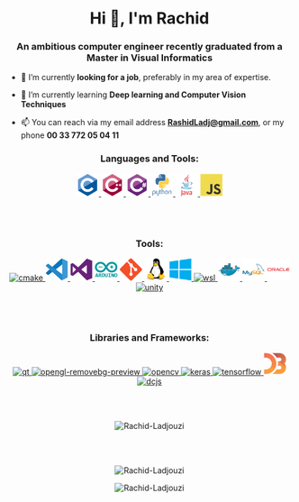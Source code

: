 <h1 align="center">Hi 👋, I'm Rachid</h1>
<h3 align="center">An ambitious computer engineer recently graduated from a Master in Visual Informatics</h3>

- 🔭 I’m currently **looking for a job**, preferably in my area of expertise.

- 🌱 I’m currently learning **Deep learning and Computer Vision Techniques**

- 📫 You can reach via my email address **RashidLadj@gmail.com**, or my phone **00 33 772 05 04 11**


<h3 align="center">Languages and Tools:</h3>
    <p align="center"> 
        <a href="https://www.cprogramming.com/" target="_blank"> 
            <img src="https://raw.githubusercontent.com/devicons/devicon/master/icons/c/c-original.svg" alt="c" width="40" height="40"/> 
        </a> 
        <a href="https://www.w3schools.com/cpp/" target="_blank"> 
            <img src="https://raw.githubusercontent.com/devicons/devicon/master/icons/cplusplus/cplusplus-original.svg" alt="cplusplus" width="40" height="40"/> 
        </a> 
        <a href="https://www.w3schools.com/cs/" target="_blank"> 
            <img src="https://raw.githubusercontent.com/devicons/devicon/master/icons/csharp/csharp-original.svg" alt="csharp" width="40" height="40"/> 
        </a> 
        <a href="https://www.w3schools.com/python/" target="_blank"> 
            <img src="https://raw.githubusercontent.com/devicons/devicon/master/icons/python/python-original-wordmark.svg" alt="python" width="40" height="40"/> 
        </a>
        <a href="https://www.w3schools.com/java/" target="_blank"> 
            <img src="https://raw.githubusercontent.com/devicons/devicon/master/icons/java/java-original-wordmark.svg" alt="java" width="40" height="40"/> 
        </a> 
        <a href="https://developer.mozilla.org/en-US/docs/Web/JavaScript" target="_blank"> 
            <img src="https://raw.githubusercontent.com/devicons/devicon/master/icons/javascript/javascript-original.svg" alt="javascript" width="40" height="40"/> 
        </a> 
    </p>

<br><br>
<h3 align="center">Tools:</h3>
    <p align="center"> 
        <a href='https://cmake.org' target='_blank'>
            <img src='https://i.postimg.cc/t7jzcsYc/cmake.png' alt='cmake' width="40" height="40"/>
        </a>
        <a href="https://code.visualstudio.com" target="_blank"> 
            <img src="https://raw.githubusercontent.com/devicons/devicon/master/icons/vscode/vscode-original.svg" alt="VsCode" width="40" height="40"/> 
        </a> 
        <a href="https://visualstudio.microsoft.com/fr/" target="_blank"> 
            <img src="https://raw.githubusercontent.com/devicons/devicon/master/icons/visualstudio/visualstudio-plain.svg" alt="Visual_Studio" width="40" height="40"/> 
        </a> 
        <a href="https://www.arduino.cc/" target="_blank"> 
            <img src="https://raw.githubusercontent.com/devicons/devicon/master/icons/arduino/arduino-original-wordmark.svg" alt="Arduino" width="40" height="40"/> 
        </a> 
        <a href="https://git-scm.com/" target="_blank"> 
            <img src="https://raw.githubusercontent.com/devicons/devicon/master/icons/git/git-original.svg" alt="git" width="40" height="40"/> 
        </a> 
        <a href="https://www.linux.org/" target="_blank"> 
            <img src="https://raw.githubusercontent.com/devicons/devicon/master/icons/linux/linux-original.svg" alt="linux" width="40" height="40"/> 
        </a>
        <a href="https://www.microsoft.com/fr-fr/windows" target="_blank"> 
            <img src="https://raw.githubusercontent.com/devicons/devicon/master/icons/windows8/windows8-original.svg" alt="windows" width="40" height="40" /> 
        </a>
        <a href='https://docs.microsoft.com/en-us/windows/wsl/' target='_blank'>
            <img src='https://i.postimg.cc/MfmqZnS5/wsl.png'  alt='wsl' width="40" height="40"/>
        </a>
        <a href="https://www.docker.com" target="_blank"> 
            <img src="https://raw.githubusercontent.com/devicons/devicon/master/icons/docker/docker-original.svg" alt="docker" width="40" height="40"/> 
        </a>
        <a href="https://www.mysql.com/" target="_blank"> 
            <img src="https://raw.githubusercontent.com/devicons/devicon/master/icons/mysql/mysql-original-wordmark.svg" alt="mysql" width="40" height="40"/> 
        </a> 
        <a href="https://www.oracle.com/" target="_blank"> 
            <img src="https://raw.githubusercontent.com/devicons/devicon/master/icons/oracle/oracle-original.svg" alt="oracle" width="40" height="40"/> 
        </a> 
        <a href="https://unity.com/" target="_blank"> 
            <img src="https://www.vectorlogo.zone/logos/unity3d/unity3d-icon.svg" alt="unity" width="40" height="40"/> 
        </a> 
    </p>

<br><br>
<h3 align="center">Libraries and Frameworks:</h3>
    <p align="center"> 
        <a href="https://www.qt.io/" target="_blank"> 
            <img src="https://upload.wikimedia.org/wikipedia/commons/0/0b/Qt_logo_2016.svg" alt="qt" width="40" height="40"/> 
        </a> 
        <a href='https://www.opengl.org//' target='_blank'>
            <img src='https://i.postimg.cc/PP8VGgd3/opengl-removebg-preview.png'  alt='opengl-removebg-preview' width="80" height="40"/>
        </a>
        <a href="https://opencv.org/" target="_blank"> 
            <img src="https://www.vectorlogo.zone/logos/opencv/opencv-icon.svg" alt="opencv" width="40" height="40"/> 
        </a>
        <a href="https://keras.io" target="_blank"> 
            <img src="https://upload.wikimedia.org/wikipedia/commons/thumb/a/ae/Keras_logo.svg/langfr-110px-Keras_logo.svg.png" alt="keras" width="40" height="40"/> 
        </a>
        <a href="https://www.tensorflow.org" target="_blank"> 
            <img src="https://www.vectorlogo.zone/logos/tensorflow/tensorflow-icon.svg" alt="tensorflow" width="40" height="40"/> 
        </a>
        <a href="https://d3js.org/" target="_blank"> 
            <img src="https://raw.githubusercontent.com/devicons/devicon/master/icons/d3js/d3js-original.svg" alt="d3js" width="40" height="40"/> 
        </a>
        <a href='https://dc-js.github.io/dc.js/' target='_blank'>
            <img src='https://i.postimg.cc/Bb6B259J/dcjs-original.png' alt='dcjs' width="40" height="40"/>
        </a>
    </p><br><br>

<p align="center">
    <img src="https://github-readme-stats.vercel.app/api?username=RashidLadj&show_icons=true&locale=en" alt="Rachid-Ladjouzi" />
</p><br><br>

<p align="center">
    <img src="https://github-readme-stats.vercel.app/api/top-langs/?username=RashidLadj&layout=compact&langs_count=10" alt="Rachid-Ladjouzi" />
</p>

<p align="center">
    <img src="https://github-readme-stats.vercel.app/api/wakatime?username=RashidLadj" alt="Rachid-Ladjouzi" />
</p>





<!--
**RashidLadj/RashidLadj** is a ✨ _special_ ✨ repository because its `README.md` (this file) appears on your GitHub profile.

Here are some ideas to get you started:

- 🔭 I’m currently working on ...
- 🌱 I’m currently learning ...
- 👯 I’m looking to collaborate on ...
- 🤔 I’m looking for help with ...
- 💬 Ask me about ...
- 📫 How to reach me: ...
- 😄 Pronouns: ...
- ⚡ Fun fact: ...
-->
